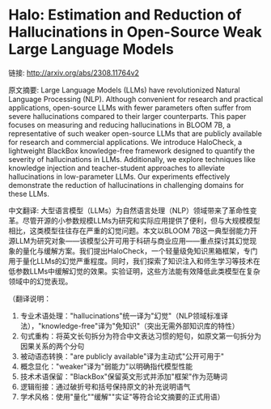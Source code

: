 # Halo: Estimation and Reduction of Hallucinations in Open-Source Weak Large Language Models

链接: http://arxiv.org/abs/2308.11764v2

原文摘要:
Large Language Models (LLMs) have revolutionized Natural Language Processing
(NLP). Although convenient for research and practical applications, open-source
LLMs with fewer parameters often suffer from severe hallucinations compared to
their larger counterparts. This paper focuses on measuring and reducing
hallucinations in BLOOM 7B, a representative of such weaker open-source LLMs
that are publicly available for research and commercial applications. We
introduce HaloCheck, a lightweight BlackBox knowledge-free framework designed
to quantify the severity of hallucinations in LLMs. Additionally, we explore
techniques like knowledge injection and teacher-student approaches to alleviate
hallucinations in low-parameter LLMs. Our experiments effectively demonstrate
the reduction of hallucinations in challenging domains for these LLMs.

中文翻译:
大型语言模型（LLMs）为自然语言处理（NLP）领域带来了革命性变革。尽管开源的小参数规模LLMs为研究和实际应用提供了便利，但与大规模模型相比，这类模型往往存在严重的幻觉问题。本文以BLOOM 7B这一典型弱能力开源LLM为研究对象——该模型公开可用于科研与商业应用——重点探讨其幻觉现象的量化与缓解方案。我们提出HaloCheck，一个轻量级免知识黑箱框架，专门用于量化LLMs的幻觉严重程度。同时，我们探索了知识注入和师生学习等技术在低参数LLMs中缓解幻觉的效果。实验证明，这些方法能有效降低此类模型在复杂领域中的幻觉表现。

（翻译说明：
1. 专业术语处理："hallucinations"统一译为"幻觉"（NLP领域标准译法），"knowledge-free"译为"免知识"（突出无需外部知识库的特性）
2. 句式重构：将英文长句拆分为符合中文表达习惯的短句，如原文第一句拆分为因果关系的两个分句
3. 被动语态转换："are publicly available"译为主动式"公开可用于"
4. 概念显化："weaker"译为"弱能力"以明确指代模型性能
5. 技术术语保留："BlackBox"保留英文形式并添加"框架"作为范畴词
6. 逻辑衔接：通过破折号和括号保持原文的补充说明语气
7. 学术风格：使用"量化""缓解""实证"等符合论文摘要的正式用语）

